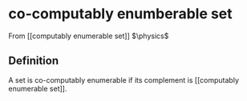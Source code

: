 # co-computably enumberable set
From [[computably enumerable set]]
$\physics$
## Definition
A set is co-computably enumerable if its complement is [[computably enumerable set]].